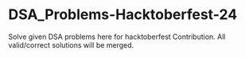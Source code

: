 # DSA_Problems-Hacktoberfest-24
Solve given DSA problems here for hacktoberfest Contribution.
All valid/correct solutions will be merged.
